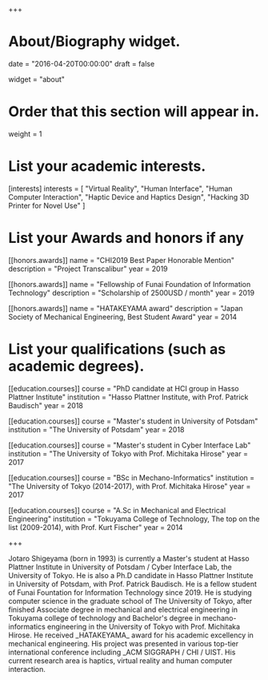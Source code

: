 +++
# About/Biography widget.

date = "2016-04-20T00:00:00"
draft = false

widget = "about"

# Order that this section will appear in.
weight = 1

# List your academic interests.
[interests]
  interests = [
    "Virtual Reality",
    "Human Interface",
    "Human Computer Interaction",
    "Haptic Device and Haptics Design",
    "Hacking 3D Printer for Novel Use"
  ]

# List your Awards and honors if any

[[honors.awards]]
  name = "CHI2019 Best Paper Honorable Mention"
  description = "Project Transcalibur"
  year = 2019

[[honors.awards]]
  name = "Fellowship of Funai Foundation of Information Technology"
  description = "Scholarship of 2500USD / month"
  year = 2019

[[honors.awards]]
  name = "HATAKEYAMA award"
  description = "Japan Society of Mechanical Engineering, Best Student Award"
  year = 2014

# List your qualifications (such as academic degrees).

[[education.courses]]
  course = "PhD candidate at HCI group in Hasso Plattner Institute"
  institution = "Hasso Plattner Institute, with Prof. Patrick Baudisch"
  year = 2018

[[education.courses]]
  course = "Master's student in University of Potsdam"
  institution = "The University of Potsdam"
  year = 2018

[[education.courses]]
  course = "Master's student in Cyber Interface Lab"
  institution = "The University of Tokyo with Prof. Michitaka Hirose"
  year = 2017

[[education.courses]]
  course = "BSc in Mechano-Informatics"
  institution = "The University of Tokyo (2014-2017), with Prof. Michitaka Hirose"
  year = 2017

[[education.courses]]
  course = "A.Sc in Mechanical and Electrical Engineering"
  institution = "Tokuyama College of Technology, The top on the list (2009-2014), with Prof. Kurt Fischer"
  year = 2014




+++ 
<!-- Your profile description here... -->
<p id='language_display'>
Jotaro Shigeyama (born in 1993) is currently a Master's student at Hasso Plattner Institute in University of Potsdam / Cyber Interface Lab, the University of Tokyo. He is also a Ph.D candidate in Hasso Plattner Institute in University of Potsdam, with Prof. Patrick Baudisch. 
He is a fellow student of Funai Fountation for Information Technology since 2019.
He is studying computer science in the graduate school of The University of Tokyo, after finished Associate degree in mechanical and electrical engineering in Tokuyama college of technology and Bachelor's degree in mechano-informatics engineering in the University of Tokyo with Prof. Michitaka Hirose.
He received _HATAKEYAMA_ award for his academic excellency in mechanical engineering.
His project was presented in various top-tier international conference including _ACM SIGGRAPH / CHI / UIST.
His current research area is haptics, virtual reality and human computer interaction.
</p>


<script type="text/javascript">

		window.onload = function() {
		display();
	}

	var language_flg = 1;
	function display() {
		if(language_flg == 0) {
            document.getElementById("language_display").innerHTML = "<p id='japanese'>茂山丈太郎：山口県下松市出身．徳山工業高等専門学校 機械電気工学科，東京大学工学部 機械情報工学科，東京大学大学院 学際情報学府を経て，現在ドイツ・Hasso Plattner Institute Human Computer Interaction LabにてPh.D課程に在学中．主な受賞歴として，2019年度船井情報科学振興財団奨学生，ACM CHI2019 Best Paper Honorable Mention Awardや日本機械学会 畠山賞など．現在はVR・アクセシビリティのための触覚デバイスや，機械工学の知識を応用したデジタルファブリケーションシステムの研究開発に取り組む．常に日本食が恋しい．</p>";
		} else {
            document.getElementById("language_display").innerHTML = "Jotaro Shigeyama (born in 1993) is currently a Master student at Hasso Plattner Institute in University of Potsdam / Cyber Interface Lab, the University of Tokyo. He is also a Ph.D candidate in Hasso Plattner Institute in University of Potsdam, with Prof. Patrick Baudisch. He is a fellow student of Funai Fountation for Information Technology since 2019.He is studying computer science in the graduate school of The University of Tokyo, after finished Associate degree in mechanical and electrical engineering in Tokuyama college of technology and Bachelor degree in mechano-informatics engineering in the University of Tokyo with Prof. Michitaka Hirose. He received _HATAKEYAMA_ award for his academic excellency in mechanical engineering. His project was presented in various top-tier international conference including _ACM SIGGRAPH / CHI / UIST. His current research area is haptics, virtual reality and human computer interaction.";
		}
	}

	function language_change() {
		if(language_flg == 0) {
			language_flg = 1;
		} else {
			language_flg = 0;
		}
		display();
	}

</script>